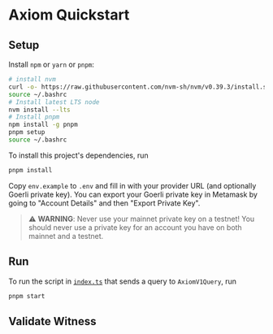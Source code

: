 # Axiom Quickstart

## Setup

Install `npm` or `yarn` or `pnpm`:

```bash
# install nvm
curl -o- https://raw.githubusercontent.com/nvm-sh/nvm/v0.39.3/install.sh | bash
source ~/.bashrc
# Install latest LTS node
nvm install --lts
# Install pnpm
npm install -g pnpm
pnpm setup
source ~/.bashrc
```

To install this project's dependencies, run

```bash
pnpm install
```

Copy `env.example` to `.env` and fill in with your provider URL (and optionally Goerli private key).
You can export your Goerli private key in Metamask by going to "Account Details" and then "Export Private Key".

> ⚠️ **WARNING**: Never use your mainnet private key on a testnet! You should never use a private key for an account you have on both mainnet and a testnet.

## Run

To run the script in [`index.ts`](./src/index.ts) that sends a query to `AxiomV1Query`, run

```bash
pnpm start
```

## Validate Witness
